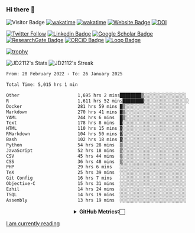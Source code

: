 ### Hi there 👋
![Visitor Badge](https://visitor-badge.laobi.icu/badge?page_id=JD2112.JD2112)
[![wakatime](https://github.com/JD2112/JD2112/actions/workflows/waka-readme.yml/badge.svg)](https://github.com/JD2112/JD2112/actions/workflows/waka-readme.yml)
[![wakatime](https://wakatime.com/badge/user/fe95275f-909a-4147-a45d-624981173898.svg)](https://wakatime.com/@fe95275f-909a-4147-a45d-624981173898)
[![Website Badge](https://img.shields.io/badge/website-informational?style=flat-square)](http://jyotirmoydas.netlify.app)
[![DOI](https://zenodo.org/badge/668165851.svg)](https://zenodo.org/doi/10.5281/zenodo.11104069)

[![Twitter Follow](https://img.shields.io/twitter/follow/jyotirmoy21?style=social)](https://twitter.com/jyotirmoy21)
[![Linkedin Badge](https://img.shields.io/badge/-jyotirmoy-blue?style=plastic&logo=Linkedin&logoColor=white&link=https://www.linkedin.com/in/dasjyotirmoy/)](https://www.linkedin.com/in/dasjyotirmoy/)
[![Google Scholar Badge](https://img.shields.io/badge/-jyotirmoy-blue?style=plastic&logo=GoogleScholar&logoColor=white&link=https://scholar.google.se/citations?user=IMBYOv8AAAAJ&hl=en)](https://scholar.google.se/citations?user=IMBYOv8AAAAJ&hl=en)
[![ResearchGate Badge](https://img.shields.io/badge/-jyotirmoy-cyan?style=plastic&logo=ResearchGate&logoColor=white&link=https://www.researchgate.net/profile/Jyotirmoy-Das-3)](https://www.researchgate.net/profile/Jyotirmoy-Das-3)
[![ORCiD Badge](https://img.shields.io/badge/-jyotirmoy-green?style=plastic&logo=orcid&logoColor=white&link=https://orcid.org/0000-0002-5649-4658)](https://orcid.org/0000-0002-5649-4658)
[![Loop Badge](https://img.shields.io/badge/-jyotirmoy-orange?style=plastic&logo=Loop&logoColor=white&link=https://loop.frontiersin.org/people/1519976/overview)](https://loop.frontiersin.org/people/1519976/overview)

[![trophy](https://github-profile-trophy.vercel.app/?username=JD2112)](https://github.com/ryo-ma/github-profile-trophy)

<!--
**JD2112/JD2112** is a ✨ _special_ ✨ repository because its `README.md` (this file) appears on your GitHub profile.

Here are some ideas to get you started:

- 🔭 I’m currently working on ...
- 🌱 I’m currently learning ...
- 👯 I’m looking to collaborate on ...
- 🤔 I’m looking for help with ...
- 💬 Ask me about ...
- 📫 How to reach me: ...
- 😄 Pronouns: ...
- ⚡ Fun fact: ...
![JD2112's Top Languages](https://github-readme-stats.vercel.app/api/top-langs/?username=JD2112&theme=vue-dark&show_icons=true&hide_border=true&layout=compact)
-->
![JD2112's Stats](https://github-readme-stats.vercel.app/api?username=JD2112&theme=vue-dark&show_icons=true&hide_border=true&count_private=true)
![JD2112's Streak](https://github-readme-streak-stats.herokuapp.com/?user=JD2112&theme=vue-dark&hide_border=true)





<!--START_SECTION:waka-->

```txt
From: 28 February 2022 - To: 26 January 2025

Total Time: 5,015 hrs 1 min

Other                      1,695 hrs 2 mins████████▒░░░░░░░░░░░░░░░░   33.80 %
R                          1,611 hrs 52 mins████████░░░░░░░░░░░░░░░░░   32.14 %
Docker                     281 hrs 59 mins █▒░░░░░░░░░░░░░░░░░░░░░░░   05.62 %
Markdown                   270 hrs 41 mins █▒░░░░░░░░░░░░░░░░░░░░░░░   05.40 %
YAML                       244 hrs 6 mins  █▒░░░░░░░░░░░░░░░░░░░░░░░   04.87 %
Text                       178 hrs 8 mins  █░░░░░░░░░░░░░░░░░░░░░░░░   03.55 %
HTML                       110 hrs 15 mins ▓░░░░░░░░░░░░░░░░░░░░░░░░   02.20 %
RMarkdown                  104 hrs 50 mins ▓░░░░░░░░░░░░░░░░░░░░░░░░   02.09 %
Bash                       102 hrs 18 mins ▓░░░░░░░░░░░░░░░░░░░░░░░░   02.04 %
Python                     54 hrs 28 mins  ▒░░░░░░░░░░░░░░░░░░░░░░░░   01.09 %
JavaScript                 52 hrs 18 mins  ▒░░░░░░░░░░░░░░░░░░░░░░░░   01.04 %
CSV                        45 hrs 44 mins  ▒░░░░░░░░░░░░░░░░░░░░░░░░   00.91 %
CSS                        36 hrs 48 mins  ▒░░░░░░░░░░░░░░░░░░░░░░░░   00.73 %
PHP                        29 hrs 6 mins   ░░░░░░░░░░░░░░░░░░░░░░░░░   00.58 %
TeX                        25 hrs 39 mins  ░░░░░░░░░░░░░░░░░░░░░░░░░   00.51 %
Git Config                 16 hrs 7 mins   ░░░░░░░░░░░░░░░░░░░░░░░░░   00.32 %
Objective-C                15 hrs 31 mins  ░░░░░░░░░░░░░░░░░░░░░░░░░   00.31 %
Ezhil                      14 hrs 24 mins  ░░░░░░░░░░░░░░░░░░░░░░░░░   00.29 %
TSQL                       14 hrs 19 mins  ░░░░░░░░░░░░░░░░░░░░░░░░░   00.29 %
Assembly                   13 hrs 19 mins  ░░░░░░░░░░░░░░░░░░░░░░░░░   00.27 %
```

<!--END_SECTION:waka-->

<div align="center">
    <details>
        <summary><b>GitHub Metrics👇🏻</b></summary>
    <br>
        
[Get Details](https://metrics.lecoq.io/insights/JD2112)
    </details>
</div>

<a target="_blank" href="https://www.goodreads.com/user/show/21242415-jyotirmoy-das">I am currently reading</a>


